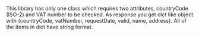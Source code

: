 This library has only one class which requires two attributes, countryCode (ISO-2) and VAT number to be checked. 
As response you get dict like object with {countryCode, vatNumber, requestDate, valid, name, address}. All of the items in dict have string format.

